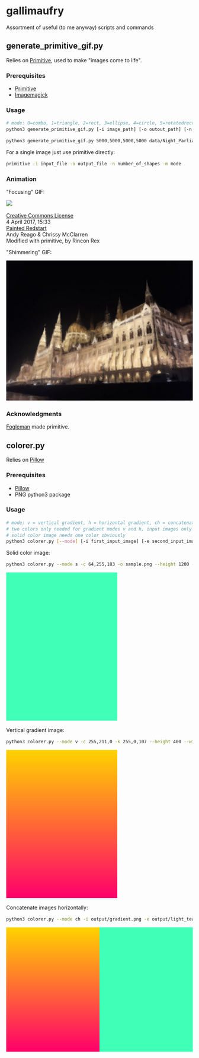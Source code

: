 # gallimaufry

Assortment of useful (to me anyway) scripts and commands


## generate_primitive_gif.py

Relies on [Primitive](https://github.com/fogleman/primitive), used to make "images come to life".

### Prerequisites

- [Primitive](https://github.com/fogleman/primitive)
- [Imagemagick](https://imagemagick.org/index.php)

### Usage

```bash
# mode: 0=combo, 1=triangle, 2=rect, 3=ellipse, 4=circle, 5=rotatedrect, 6=beziers, 7=rotatedellipse, 8=polygon
python3 generate_primitive_gif.py [-i image_path] [-o outout_path] [-n number_of_shapes] [-m mode]
```

```bash
python3 generate_primitive_gif.py 5000,5000,5000,5000 data/Night_Parliament.jpg output/Parliament.gif
```

For a single image just use primitive directly:

```bash
primitive -i input_file -o output_file -n number_of_shapes -m mode
```

### Animation

"Focusing" GIF:

![](output/redstart.gif)

[Creative Commons License](https://creativecommons.org/licenses/by/2.0/deed.en) </br>
4 April 2017, 15:33 </br>
[Painted Redstart](https://commons.wikimedia.org/wiki/File:Painted_Redstart_(33899681692).jpg) </br>
Andy Reago & Chrissy McClarren </br>
Modified with primitive, by Rincon Rex </br>

"Shimmering" GIF:

![](output/Night_Time_Parliament.gif)

### Acknowledgments

[Fogleman](https://github.com/fogleman/) made primitive.



## colorer.py

Relies on [Pillow](https://github.com/fogleman/primitive)

### Prerequisites

- [Pillow](https://github.com/fogleman/primitive)
- PNG python3 package

### Usage

```bash
# mode: v = vertical gradient, h = horizontal gradient, ch = concatenate horizontally, cv = concatenate vertically, s = solid color, r = rainbow gradient
# two colors only needed for gradient modes v and h, input images only needed for concatenation modes ch and cv
# solid color image needs one color obviously
python3 colorer.py [--mode] [-i first_input_image] [-e second_input_image] [-o output_image] [--height] [--width] [-c first_color] [-k second_color]
```

Solid color image:

```bash
python3 colorer.py --mode s -c 64,255,183 -o sample.png --height 1200 --width 300
```

![](output/light_teal.png)

Vertical gradient image:

```bash
python3 colorer.py --mode v -c 255,211,0 -k 255,0,107 --height 400 --width 300 -o output/gradient.png
```

![](output/gradient.png)

Concatenate images horizontally:

```bash
python3 colorer.py --mode ch -i output/gradient.png -e output/light_teal.png -o output/concatenated.png --height 400 --width 300
```

![](output/concatenated.png)
